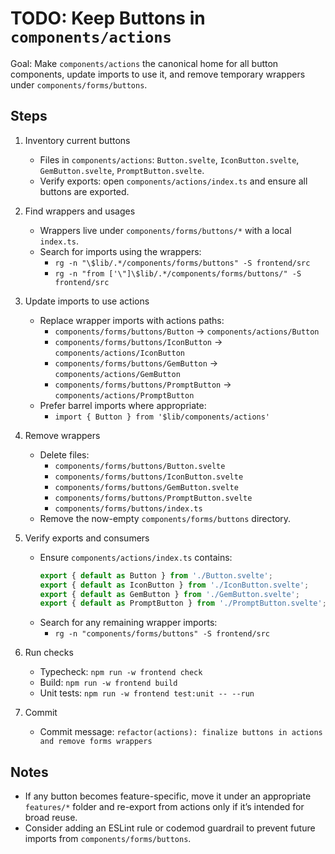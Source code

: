 # TODO: Keep Buttons in `components/actions`

Goal: Make `components/actions` the canonical home for all button components, update imports to use it, and remove temporary wrappers under `components/forms/buttons`.

## Steps

1) Inventory current buttons
   - Files in `components/actions`: `Button.svelte`, `IconButton.svelte`, `GemButton.svelte`, `PromptButton.svelte`.
   - Verify exports: open `components/actions/index.ts` and ensure all buttons are exported.

2) Find wrappers and usages
   - Wrappers live under `components/forms/buttons/*` with a local `index.ts`.
   - Search for imports using the wrappers:
     - `rg -n "\$lib/.*/components/forms/buttons" -S frontend/src`
     - `rg -n "from ['\"]\$lib/.*/components/forms/buttons/" -S frontend/src`

3) Update imports to use actions
   - Replace wrapper imports with actions paths:
     - `components/forms/buttons/Button` → `components/actions/Button`
     - `components/forms/buttons/IconButton` → `components/actions/IconButton`
     - `components/forms/buttons/GemButton` → `components/actions/GemButton`
     - `components/forms/buttons/PromptButton` → `components/actions/PromptButton`
   - Prefer barrel imports where appropriate:
     - `import { Button } from '$lib/components/actions'`

4) Remove wrappers
   - Delete files:
     - `components/forms/buttons/Button.svelte`
     - `components/forms/buttons/IconButton.svelte`
     - `components/forms/buttons/GemButton.svelte`
     - `components/forms/buttons/PromptButton.svelte`
     - `components/forms/buttons/index.ts`
   - Remove the now-empty `components/forms/buttons` directory.

5) Verify exports and consumers
   - Ensure `components/actions/index.ts` contains:
     ```ts
     export { default as Button } from './Button.svelte';
     export { default as IconButton } from './IconButton.svelte';
     export { default as GemButton } from './GemButton.svelte';
     export { default as PromptButton } from './PromptButton.svelte';
     ```
   - Search for any remaining wrapper imports:
     - `rg -n "components/forms/buttons" -S frontend/src`

6) Run checks
   - Typecheck: `npm run -w frontend check`
   - Build: `npm run -w frontend build`
   - Unit tests: `npm run -w frontend test:unit -- --run`

7) Commit
   - Commit message: `refactor(actions): finalize buttons in actions and remove forms wrappers`

## Notes

- If any button becomes feature-specific, move it under an appropriate `features/*` folder and re-export from actions only if it’s intended for broad reuse.
- Consider adding an ESLint rule or codemod guardrail to prevent future imports from `components/forms/buttons`.

